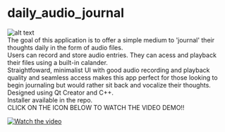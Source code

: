 # daily_audio_journal 
![alt text](https://cdn.discordapp.com/attachments/696041247990874132/746191552317096026/logo.png) </br>
The goal of this application is to offer a simple medium to 'journal' their thoughts daily in the form of audio files.</br>
Users can record and store audio entries. They can acess and playback their files using a built-in calander. </br>
Straightfoward, minimalist UI with good audio recording and playback quality and seamless access makes this app 
perfect for those looking to begin journaling but would rather sit back and vocalize their thoughts. </br>
Designed using Qt Creator and C++. </br>
Installer available in the repo. </br>
CLICK ON THE ICON  BELOW TO WATCH THE VIDEO DEMO!!

[![Watch the video](https://cdn.discordapp.com/attachments/696041247990874132/743924276180025364/icons8-video-64.png)](https://youtu.be/7mmq3IEyqiw)

